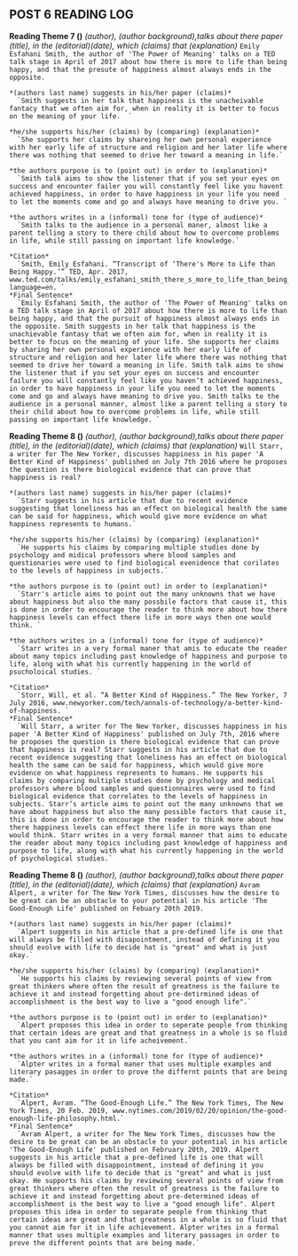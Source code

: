 ## POST 6 READING LOG

  __Reading Theme 7 ()__
    *(author), (author background),talks about there paper (title), in the (editorial)(date), which (claims) that (explanation)*
      `Emily Esfahani Smith, the author of 'The Power of Meaning' talks on a TED talk stage in April of 2017 about how there is more to life than being happy, and that the presute of happiness almost always ends in the opposite.`

    *(authors last name) suggests in his/her paper (claims)*
      `Smith suggests in her talk that happiness is the unacheivable fantacy that we often aim for, when in reality it is better to focus on the meaning of your life.  `

    *he/she supports his/her (claims) by (comparing) (explanation)*
      `She supports her claims by shareing her own personal experience with her early life of structure and religion and her later life where there was nothing that seemed to drive her toward a meaning in life.`

    *the authors purpose is to (point out) in order to (explanation)*
      `Smith talk aims to show the listener that if you set your eyes on success and encounter failer you will constantly feel like you havent achieved happiness, in order to have happiness in your life you need to let the moments come and go and always have meaning to drive you. `

    *the authors writes in a (informal) tone for (type of audience)*
      `Smith talks to the audience in a personal maner, almost like a parent telling a story to there child about how to overcome problems in life, while still passing on important life knowledge.`

    *Citation*
      `Smith, Emily Esfahani. “Transcript of ‘There's More to Life than Being Happy.’” TED, Apr. 2017, www.ted.com/talks/emily_esfahani_smith_there_s_more_to_life_than_being_happy/transcript?language=en. `
    *Final Sentence*
      `Emily Esfahani Smith, the author of 'The Power of Meaning' talks on a TED talk stage in April of 2017 about how there is more to life than being happy, and that the pursuit of happiness almost always ends in the opposite. Smith suggests in her talk that happiness is the unachievable fantasy that we often aim for, when in reality it is better to focus on the meaning of your life. She supports her claims by sharing her own personal experience with her early life of structure and religion and her later life where there was nothing that seemed to drive her toward a meaning in life. Smith talk aims to show the listener that if you set your eyes on success and encounter failure you will constantly feel like you haven’t achieved happiness, in order to have happiness in your life you need to let the moments come and go and always have meaning to drive you. Smith talks to the audience in a personal manner, almost like a parent telling a story to their child about how to overcome problems in life, while still passing on important life knowledge. `

  __Reading Theme 8 ()__
    *(author), (author background),talks about there paper (title), in the (editorial)(date), which (claims) that (explanation)*
      `Will Starr, a writer for The New Yorker, discusses happiness in his paper 'A Better Kind of Happiness' published on July 7th 2016 where he proposes the question is there biological evidence that can prove that happiness is real?`

    *(authors last name) suggests in his/her paper (claims)*
      `Starr suggests in his article that due to recent evidence suggesting that loneliness has an effect on biological health the same can be said for happiness, which would give more evidence on what happiness represents to humans.`

    *he/she supports his/her (claims) by (comparing) (explanation)*
      `He supports his claims by comparing multiple studies done by psychology and midical professors where blood samples and questionaries were used to find biological evenidence that corilates to the levels of happiness in subjects.`

    *the authors purpose is to (point out) in order to (explanation)*
      `Starr's article aims to point out the many unknowns that we have about happiness but also the many possbile factors that cause it, this is done in order to encourage the reader to think more about how there happiness levels can effect there life in more ways then one would think. `

    *the authors writes in a (informal) tone for (type of audience)*
      `Starr writes in a very formal maner that amis to educate the reader about many topics including past knowledge of happiness and purpose to life, along with what his currently happening in the world of psucholoical studies. `

    *Citation*
      `Storr, Will, et al. “A Better Kind of Happiness.” The New Yorker, 7 July 2016, www.newyorker.com/tech/annals-of-technology/a-better-kind-of-happiness. `
    *Final Sentence*
      `Will Starr, a writer for The New Yorker, discusses happiness in his paper 'A Better Kind of Happiness' published on July 7th, 2016 where he proposes the question is there biological evidence that can prove that happiness is real? Starr suggests in his article that due to recent evidence suggesting that loneliness has an effect on biological health the same can be said for happiness, which would give more evidence on what happiness represents to humans. He supports his claims by comparing multiple studies done by psychology and medical professors where blood samples and questionnaires were used to find biological evidence that correlates to the levels of happiness in subjects. Starr’s article aims to point out the many unknowns that we have about happiness but also the many possible factors that cause it, this is done in order to encourage the reader to think more about how there happiness levels can effect there life in more ways than one would think. Starr writes in a very formal manner that aims to educate the reader about many topics including past knowledge of happiness and purpose to life, along with what his currently happening in the world of psychological studies.`

  __Reading Theme 8 ()__ 
    *(author), (author background),talks about there paper (title), in the (editorial)(date), which (claims) that (explanation)*
      `Avram Alpert, a writer for The New York Times, discusses how the desire to be great can be an obstacle to your potential in his article 'The Good-Enough Life' published on Febuary 20th 2019.`

    *(authors last name) suggests in his/her paper (claims)*
      `Alpert suggests in his article that a pre-defined life is one that will always be filled with disapointment, instead of defining it you should evolve with life to decide hat is "great" and what is just okay.`

    *he/she supports his/her (claims) by (comparing) (explanation)*
      `He supports his claims by reviewing several points of view from great thinkers where often the result of greatness is the failure to achieve it and instead forgetting about pre-detirmined ideas of accomplishment is the best way to live a "good enough life".`

    *the authors purpose is to (point out) in order to (explanation)*
      `Alpert proposes this idea in order to seperate people from thinking that certain ideas are great and that greatness in a whole is so fluid that you cant aim for it in life acheivement.`

    *the authors writes in a (informal) tone for (type of audience)*
      `Alpter writes in a formal maner that uses multiple examples and literary pasagges in order to prove the differnt points that are being made.`

    *Citation*
      `Alpert, Avram. “The Good-Enough Life.” The New York Times, The New York Times, 20 Feb. 2019, www.nytimes.com/2019/02/20/opinion/the-good-enough-life-philosophy.html.`
    *Final Sentence*
      `Avram Alpert, a writer for The New York Times, discusses how the desire to be great can be an obstacle to your potential in his article 'The Good-Enough Life' published on February 20th, 2019. Alpert suggests in his article that a pre-defined life is one that will always be filled with disappointment, instead of defining it you should evolve with life to decide that is "great" and what is just okay. He supports his claims by reviewing several points of view from great thinkers where often the result of greatness is the failure to achieve it and instead forgetting about pre-determined ideas of accomplishment is the best way to live a "good enough life". Alpert proposes this idea in order to separate people from thinking that certain ideas are great and that greatness in a whole is so fluid that you cannot aim for it in life achievement. Alpter writes in a formal manner that uses multiple examples and literary passages in order to prove the different points that are being made.`
